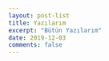 ```yaml
---
layout: post-list
title: Yazılarım
excerpt: "Bütün Yazılarım"
date: 2019-12-03
comments: false
---
```

